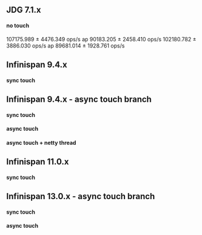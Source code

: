 ## JDG 7.1.x
#### no touch
107175.989 ± 4476.349  ops/s
ap 90183.205 ± 2458.410  ops/s
102180.782 ± 3886.030  ops/s
ap 89681.014 ± 1928.761  ops/s

## Infinispan 9.4.x
#### sync touch

## Infinispan 9.4.x - async touch branch
#### sync touch

#### async touch

#### async touch + netty thread

## Infinispan 11.0.x
#### sync touch

## Infinispan 13.0.x - async touch branch
#### sync touch

#### async touch
